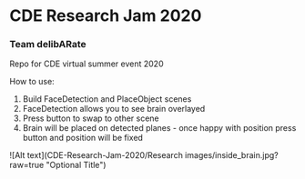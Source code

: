 # CDE Research Jam 2020
### Team delibARate
Repo for CDE virtual summer event 2020

How to use:
  1. Build FaceDetection and PlaceObject scenes
  2. FaceDetection allows you to see brain overlayed
  3. Press button to swap to other scene
  4. Brain will be placed on detected planes - once happy with position press button and position will be fixed


![Alt text](CDE-Research-Jam-2020/Research images/inside_brain.jpg?raw=true "Optional Title")
